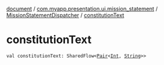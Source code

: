 [document](../../index.md) / [com.myapp.presentation.ui.mission_statement](../index.md) / [MissionStatementDispatcher](index.md) / [constitutionText](./constitution-text.md)

# constitutionText

`val constitutionText: SharedFlow<`[`Pair`](https://kotlinlang.org/api/latest/jvm/stdlib/kotlin/-pair/index.html)`<`[`Int`](https://kotlinlang.org/api/latest/jvm/stdlib/kotlin/-int/index.html)`, `[`String`](https://kotlinlang.org/api/latest/jvm/stdlib/kotlin/-string/index.html)`>>`